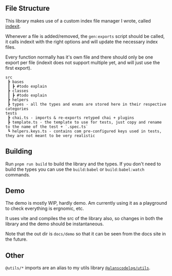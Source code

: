 ## File Structure

This library makes use of a custom index file manager I wrote, called [indexit](https://github.com/alanscodelog/indexit).

Whenever a file is added/removed, the `gen:exports` script should be called, it calls indexit with the right options and will update the necessary index files.

Every function normally has it's own file and there should only be one export per file (indexit does not support multiple yet, and will just use the first export).

```
src
 ┣ bases
 ┃ ┣ #todo explain
 ┣ classes
 ┃ ┣ #todo explain
 ┣ helpers
 ┣ types - all the types and enums are stored here in their respective categories
tests
 ┣ chai.ts - imports & re-exports retyped chai + plugins
 ┣ template.ts - the template to use for tests, just copy and rename to the name of the test + `.spec.ts`
 ┗ helpers.keys.ts - contains com pre-configured keys used in tests, they are not meant to be very realistic
```

## Building

Run `pnpm run build` to build the library and the types. If you don't need to build the types you can use the `build:babel` or `build:babel:watch` commands.

## Demo

The demo is mostly WIP, hardly demo. Am currently using it as a playground to check everything is ergnomic, etc.

It uses vite and compiles the src of the library also, so changes in both the library and the demo should be instantaneous.

Note that the out dir is `docs/demo` so that it can be seen from the docs site in the future.

## Other

`@utils/*` imports are an alias to my utils library [`@alanscodelog/utils`](https://github.com/AlansCodeLog/my-utils).
